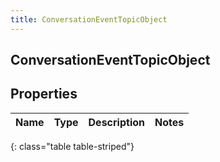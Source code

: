 ```yaml
---
title: ConversationEventTopicObject
---
```

## ConversationEventTopicObject


## Properties

| Name | Type | Description | Notes |
| ------------ | ------------- | ------------- | ------------- |
{: class="table table-striped"}



